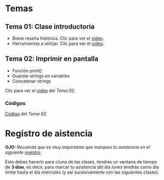 # Temas 
## __Tema 01:__ Clase introductoria
* Breve reseña histórica. Clic para ver el [video]().
* Herramientas a utilizar. Clic para ver el [video]().


## __Tema 02:__ Imprimir en pantalla
* Función print()
* Guardar strings en variables
* Concatenar strings

Clic para ver el [video]() del _Tema 02_.

### Códigos
[Código]() del _Tema 02_.


# Registro de aistencia
__OJO:__ _Recuerda que es muy importante que marques tu asistencia en el siguiente [registro]()_.

Esto debes hacerlo para c/una de las clases, tendrás un ventana de tiempo de __3 días__, es decir, para marcar tu asistencia del día _lunes_ tendrás como día límite hasta el día _miércoles_ (y así sucesivamente con las siguientes clases).

